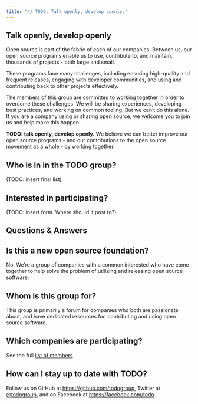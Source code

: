 ```yaml
---
title: "// TODO: Talk openly, develop openly."
---
```


<section id="about" markdown="1">

# Talk openly, develop openly

Open source is part of the fabric of each of our companies. Between us, our open source programs
enable us to use, contribute to, and maintain, thousands of projects - both large and small.

These programs face many challenges, including ensuring high-quality and frequent releases, engaging
with developer communities, and using and contributing back to other projects effectively.

The members of this group are committed to working together in order to overcome these challenges.
We will be sharing experiences, developing best practices, and working on common tooling. But we
can’t do this alone. If you are a company using or sharing open source, we welcome you to join us
and help make this happen.

**TODO: talk openly, develop openly.** We believe we can better improve our open source programs -
and our contributions to the open source movement as a whole - by working together.

</section>

<section id="members" markdown="1">

# Who is in in the TODO group?

(TODO: insert final list)

</section>


<section id="participate" markdown="1">

# Interested in participating?

(TODO: insert form.  Where should it post to?)

</section>


<section id="faq" markdown="1">

# Questions & Answers

## Is this a new open source foundation?

No. We’re a group of companies with a common interested who have come together to help solve the
problem of utilizing and releasing open source software.

## Whom is this group for?

This group is primarily a forum for companies who both are passionate about, and have dedicated
resources for, contributing and using open source software.

## Which companies are participating?

See the full <a href="#members">list of members</a>.

## How can I stay up to date with TODO?

Follow us on GitHub at <https://github.com/todogroup>, Twitter at
[@todogroup](https://twitter.com/todogroup), and on Facebook at <https://facebook.com/todo>.

</section>
